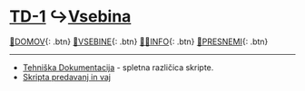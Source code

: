 # [TD-1](../index.md) ↪[Vsebina](./index.md) 

[🏡DOMOV](../index.md){: .btn}
[📝VSEBINE](../Vsebine/index.md){: .btn}
[👨‍🎓INFO](../info.md){: .btn}
[💾PRESNEMI](../Presnemi/index.md){: .btn}

---

- [Tehniška Dokumentacija](https://davidrihtarsic.github.io/TechDoc/) - spletna različica skripte.
- [Skripta predavanj in vaj](../Skripta/index.md)

